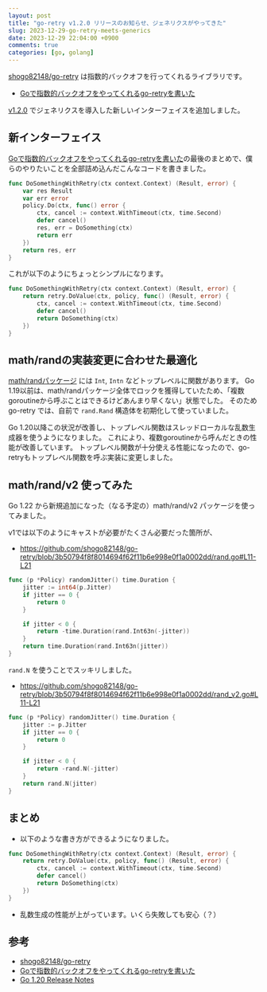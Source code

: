 ```yaml
---
layout: post
title: "go-retry v1.2.0 リリースのお知らせ、ジェネリクスがやってきた"
slug: 2023-12-29-go-retry-meets-generics
date: 2023-12-29 22:04:00 +0900
comments: true
categories: [go, golang]
---
```


[shogo82148/go-retry](https://github.com/shogo82148/go-retry) は指数的バックオフを行ってくれるライブラリです。

- [Goで指数的バックオフをやってくれるgo-retryを書いた](https://shogo82148.github.io/blog/2019/07/22/go-retry/)

[v1.2.0](https://github.com/shogo82148/go-retry/releases/tag/v1.2.0) でジェネリクスを導入した新しいインターフェイスを追加しました。

## 新インターフェイス

[Goで指数的バックオフをやってくれるgo-retryを書いた](https://shogo82148.github.io/blog/2019/07/22/go-retry/)の最後のまとめで、僕らのやりたいことを全部詰め込んだこんなコードを書きました。

```go
func DoSomethingWithRetry(ctx context.Context) (Result, error) {
    var res Result
    var err error
    policy.Do(ctx, func() error {
        ctx, cancel := context.WithTimeout(ctx, time.Second)
        defer cancel()
        res, err = DoSomething(ctx)
        return err
    })
    return res, err
}
```

これが以下のようにちょっとシンプルになります。

```go
func DoSomethingWithRetry(ctx context.Context) (Result, error) {
    return retry.DoValue(ctx, policy, func() (Result, error) {
        ctx, cancel := context.WithTimeout(ctx, time.Second)
        defer cancel()
        return DoSomething(ctx)
    })
}
```

## math/randの実装変更に合わせた最適化

[math/randパッケージ](https://pkg.go.dev/math/rand) には `Int`, `Intn` などトップレベルに関数があります。
Go 1.19以前は、math/randパッケージ全体でロックを獲得していたため、「複数goroutineから呼ぶことはできるけどあんまり早くない」状態でした。
そのため go-retry では、自前で `rand.Rand` 構造体を初期化して使っていました。

Go 1.20以降この状況が改善し、トップレベル関数はスレッドローカルな乱数生成器を使うようになりました。
これにより、複数goroutineから呼んだときの性能が改善しています。
トップレベル関数が十分使える性能になったので、go-retryもトップレベル関数を呼ぶ実装に変更しました。

## math/rand/v2 使ってみた

Go 1.22 から新規追加になった（なる予定の）math/rand/v2 パッケージを使ってみました。

v1では以下のようにキャストが必要がたくさん必要だった箇所が、

- https://github.com/shogo82148/go-retry/blob/3b50794f8f8014694f62f11b6e998e0f1a0002dd/rand.go#L11-L21

```go
func (p *Policy) randomJitter() time.Duration {
	jitter := int64(p.Jitter)
	if jitter == 0 {
		return 0
	}

	if jitter < 0 {
		return -time.Duration(rand.Int63n(-jitter))
	}
	return time.Duration(rand.Int63n(jitter))
}
```

`rand.N` を使うことでスッキリしました。

- https://github.com/shogo82148/go-retry/blob/3b50794f8f8014694f62f11b6e998e0f1a0002dd/rand_v2.go#L11-L21

```go
func (p *Policy) randomJitter() time.Duration {
	jitter := p.Jitter
	if jitter == 0 {
		return 0
	}

	if jitter < 0 {
		return -rand.N(-jitter)
	}
	return rand.N(jitter)
}
```

## まとめ

- 以下のような書き方ができるようになりました。

```go
func DoSomethingWithRetry(ctx context.Context) (Result, error) {
    return retry.DoValue(ctx, policy, func() (Result, error) {
        ctx, cancel := context.WithTimeout(ctx, time.Second)
        defer cancel()
        return DoSomething(ctx)
    })
}
```

- 乱数生成の性能が上がっています。いくら失敗しても安心（？）

## 参考

- [shogo82148/go-retry](https://github.com/shogo82148/go-retry)
- [Goで指数的バックオフをやってくれるgo-retryを書いた](https://shogo82148.github.io/blog/2019/07/22/go-retry/)
- [Go 1.20 Release Notes](https://tip.golang.org/doc/go1.20#minor_library_changes)
